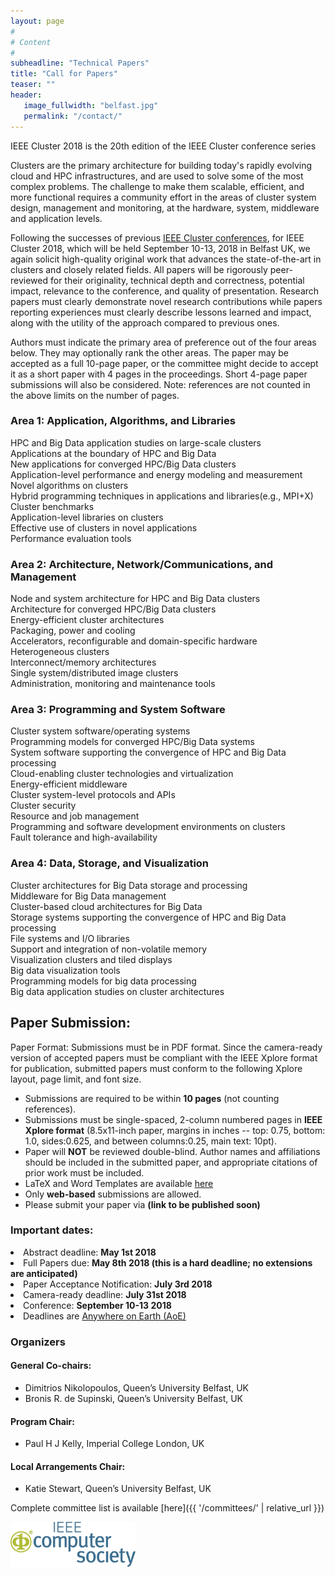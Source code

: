 ```yaml
---
layout: page
#
# Content
#
subheadline: "Technical Papers"
title: "Call for Papers"
teaser: ""
header:
   image_fullwidth: "belfast.jpg"
   permalink: "/contact/"
---
```


IEEE Cluster 2018 is the 20th edition of the IEEE Cluster conference series
<!--organized in cooperation with SIGHPC.-->

Clusters are the primary architecture for building today's rapidly evolving
cloud and HPC infrastructures, and are used to solve some of the most complex
problems.  The challenge to make them scalable, efficient, and more functional
requires a community effort in the areas of cluster system design, management
and monitoring, at the hardware, system, middleware and application levels.<br>

Following the successes of previous <a href="http://www.clustercomp.org">IEEE
Cluster conferences</a>, for IEEE Cluster 2018, which will be held September
10-13, 2018 in Belfast UK, we again solicit high-quality original work that
advances the state-of-the-art in clusters and closely related fields.  All
papers will be rigorously peer-reviewed for their originality, technical depth
and correctness, potential impact, relevance to the conference, and quality of
presentation. Research papers must clearly demonstrate novel research
contributions while papers reporting experiences must clearly describe lessons
learned and impact, along with the utility of the approach compared to previous
ones.<br>

<!--
<h4>Student travel awards</h4>
TBD
Several travel awards are sponsored by the National Science Foundation for
students enrolled in US institutions and participating in the Student Mentoring
Program at the IEEE Cluster 2018 conference. Students with accepted papers
in the main conference track or in workshops, or students with posters must
apply to and participate in the Student Mentoring Program to be eligible for
the travel award. Notice of travel awards will be made prior to the conference.
The travel awards will be distributed post-conference in the form of
reimbursements against actual travel, registration, and accommodation expenses
submitted by the student. Both graduate and undergraduate students can apply.<br>
-->

<!--
<h6>2018 Highlight: TBD </h6>

While the tools and cultures for High-Performance Computing and Big Data
Analytics have evolved in divergent ways, both rely on cluster architectures.
As we witness an increasing awareness that further progress in scientific
research depends on both areas, the interoperability and scaling convergence of
these two ecosystems is expected to be critical to the future. Therefore, we
have chosen this year to highlight  research topics in all areas expected to
bring progress in understanding if, why and how clusters should support this
convergence. Specific topics are dedicated to this direction within all
conference areas alongside more traditional topics. <br>

Authors must indicate the primary area of preference out of the four areas
below. They may optionally rank the other areas. The paper may be accepted as a
full 10-page paper, or the committee might decide to accept it as a short paper
with 4 pages in the proceedings. Note: references are not counted in the above
limits on the number of pages. <br>-->

Authors must indicate the primary area of preference out of the four areas
below. They may optionally rank the other areas. The paper may be accepted as a
full 10-page paper, or the committee might decide to accept it as a short paper
with 4 pages in the proceedings. Short 4-page paper submissions will also be
considered. Note: references are not counted in the above limits on the number
of pages.

### Area 1: Application, Algorithms, and Libraries

HPC and Big Data application studies on large-scale clusters<br>
Applications at the boundary of HPC and Big Data<br>
New applications for converged HPC/Big Data clusters<br>
Application-level performance and energy modeling and measurement<br>
Novel algorithms on clusters<br>
Hybrid programming techniques in applications and libraries(e.g., MPI+X)<br>
Cluster benchmarks<br>
Application-level libraries on clusters<br>
Effective use of clusters in novel applications<br>
Performance evaluation tools<br>


### Area 2: Architecture, Network/Communications, and Management

Node and system architecture for HPC and Big Data clusters<br>
Architecture for converged HPC/Big Data clusters<br>
Energy-efficient cluster architectures<br>
Packaging, power and cooling<br>
Accelerators, reconfigurable and domain-specific hardware<br>
Heterogeneous clusters<br>
Interconnect/memory architectures<br>
Single system/distributed image clusters<br>
Administration, monitoring and maintenance tools<br>


### Area 3: Programming and System Software

Cluster system software/operating systems<br>
Programming models for converged HPC/Big Data systems<br>
System software supporting the convergence of HPC and Big Data processing<br>
Cloud-enabling cluster technologies and virtualization<br>
Energy-efficient middleware<br>
Cluster system-level protocols and APIs<br>
Cluster security<br>
Resource and job management<br>
Programming and software development environments on clusters<br>
Fault tolerance and high-availability<br>


### Area 4: Data, Storage, and Visualization

Cluster architectures for Big Data storage and processing<br>
Middleware for Big Data management<br>
Cluster-based cloud architectures for Big Data<br>
Storage systems supporting the convergence of HPC and Big Data processing<br>
File systems and I/O libraries<br>
Support and integration of non-volatile memory<br>
Visualization clusters and tiled displays<br>
Big data visualization tools<br>
Programming models for big data processing<br>
Big data application studies on cluster architectures<br>


## Paper Submission:

Paper Format: Submissions must be in PDF format. Since the camera-ready version of accepted papers must be
compliant with the IEEE Xplore format for publication, submitted papers must
conform to the following Xplore layout, page limit, and font size.


*  Submissions are required to be within <b>10 pages</b> (not counting references).
*  Submissions must be single-spaced, 2-column numbered pages in <b>IEEE Xplore format</b> (8.5x11-inch paper, margins in inches -- top: 0.75, bottom: 1.0, sides:0.625, and between columns:0.25, main text: 10pt).
*  Paper will <b>NOT</b> be reviewed double-blind.  Author names and affiliations should be included in the submitted paper, and appropriate citations of prior
work must be included.
*  LaTeX and Word Templates are available [here]("http://www.ieee.org/conferences_events/conferences/publishing/templates.html")
*  Only <b>web-based</b> submissions are allowed.
* Please submit your paper via **(link to be published soon)**


### Important dates:

<!--<li>Abstract deadline: <b>May 10th, 2017 (Hard Deadline)</b></li>-->
<li>Abstract deadline: <b>May 1st 2018</b></li>
<li>Full Papers due: <b>May 8th 2018 (this is a hard deadline; no extensions are anticipated)</b></li>
<li>Paper Acceptance Notification: <b>July 3rd 2018</b></li>
<li>Camera-ready deadline: <b>July 31st 2018</b></li>
<li>Conference: <b>September 10-13 2018</b></li>
<li>Deadlines are <a href="http://www.timeanddate.com/time/zones/aoe">Anywhere on Earth (AoE)</a></li>

### Organizers

#### General Co-chairs:
* Dimitrios Nikolopoulos, Queen’s University Belfast, UK
* Bronis R. de Supinski, Queen’s University Belfast, UK

#### Program Chair:
* Paul H J Kelly, Imperial College London, UK

<!--
#### Area Chairs

<li>Michela Taufer, University of Delaware, USA and Aparna Chandramowlishwaran, University of California, Irvine (Area 1)</li>
<li>Frank Mueller, North Carolina State University, USA (Area 2)</li>
<li>Kenjiro Taura, University of Tokyo, Japan (Area 3)</li>
<li>Maria Pérez, Universidad Politécnica de Madrid, Spain and Robert Sisneros, UIUC, USA (Area 4)</li>
-->


#### Local Arrangements Chair:
* Katie Stewart, Queen’s University Belfast, UK

Complete committee list is available [here]({{ '/committees/' | relative_url }})

<!--<img src="img/sighpc.png" width="200">-->
<img src="img/ieee.gif" width="200">

